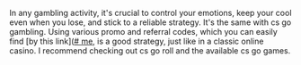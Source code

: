 In any gambling activity, it's crucial to control your emotions, keep your cool even when you lose, and stick to a reliable strategy. It's the same with cs go gambling. Using various promo and referral codes, which you can easily find [by this link]([# me](https://www.besoccer.com/new/duelbits-promo-code-2024-use-ldquo-hellagood-rdquo-get-ace-rsquo-s-reward-500-free-spins-no-deposit-bonus-1321275), is a good strategy, just like in a classic online casino. I recommend checking out cs go roll and the available cs go games.

